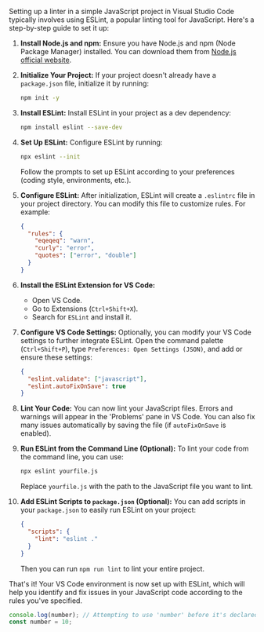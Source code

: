 Setting up a linter in a simple JavaScript project in Visual Studio Code typically involves using ESLint, a popular linting tool for JavaScript. Here's a step-by-step guide to set it up:

1. **Install Node.js and npm:**
   Ensure you have Node.js and npm (Node Package Manager) installed. You can download them from [Node.js official website](https://nodejs.org/).

2. **Initialize Your Project:**
   If your project doesn't already have a `package.json` file, initialize it by running:

   ```bash
   npm init -y
   ```

3. **Install ESLint:**
   Install ESLint in your project as a dev dependency:

   ```bash
   npm install eslint --save-dev
   ```

4. **Set Up ESLint:**
   Configure ESLint by running:

   ```bash
   npx eslint --init
   ```

   Follow the prompts to set up ESLint according to your preferences (coding style, environments, etc.).

5. **Configure ESLint:**
   After initialization, ESLint will create a `.eslintrc` file in your project directory. You can modify this file to customize rules. For example:

   ```json
   {
     "rules": {
       "eqeqeq": "warn",
       "curly": "error",
       "quotes": ["error", "double"]
     }
   }
   ```

6. **Install the ESLint Extension for VS Code:**

   - Open VS Code.
   - Go to Extensions (`Ctrl+Shift+X`).
   - Search for `ESLint` and install it.

7. **Configure VS Code Settings:**
   Optionally, you can modify your VS Code settings to further integrate ESLint. Open the command palette (`Ctrl+Shift+P`), type `Preferences: Open Settings (JSON)`, and add or ensure these settings:

   ```json
   {
     "eslint.validate": ["javascript"],
     "eslint.autoFixOnSave": true
   }
   ```

8. **Lint Your Code:**
   You can now lint your JavaScript files. Errors and warnings will appear in the 'Problems' pane in VS Code. You can also fix many issues automatically by saving the file (if `autoFixOnSave` is enabled).

9. **Run ESLint from the Command Line (Optional):**
   To lint your code from the command line, you can use:

   ```bash
   npx eslint yourfile.js
   ```

   Replace `yourfile.js` with the path to the JavaScript file you want to lint.

10. **Add ESLint Scripts to `package.json` (Optional):**
    You can add scripts in your `package.json` to easily run ESLint on your project:
    ```json
    {
      "scripts": {
        "lint": "eslint ."
      }
    }
    ```
    Then you can run `npm run lint` to lint your entire project.

That's it! Your VS Code environment is now set up with ESLint, which will help you identify and fix issues in your JavaScript code according to the rules you've specified.

```javascript
console.log(number); // Attempting to use 'number' before it's declared
const number = 10;
```
